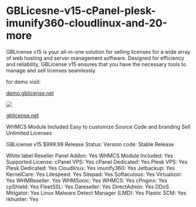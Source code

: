 # GBLicesne-v15-cPanel-plesk-imunify360-cloudlinux-and-20-more
GBLicense v15 is your all-in-one solution for selling licenses for a wide array of web hosting and server management software. Designed for efficiency and reliability, GBLicense v15 ensures that you have the necessary tools to manage and sell licenses seamlessly.

for demo visit:

<a href="https://demo.gblicense.net ">demo.gblicense.net <a/>

<img src="https://gblicense.net/wp-content/uploads/2024/06/gblicense-v15-download-Cloudlinux-cPanel-VPS-cPanel-Dedicated-imunify360-Jetbackup-KernelCare-Litespeed-plesk.jpg">

<a href="https://gblicense.net ">gblicense.net <a/>

WHMCS Module Included
Easy to customize Source Code and branding
Sell Unlimited Licenses

GBLicense v15
$999.99
Release Status:
Version code:
Stable Release

White label Reseller Panel Addon:
Yes
WHMCS Module Included:
Yes
Supported License:
cPanel VPS:
Yes
cPanel Dedicated:
Yes
Plesk VPS:
Yes
Plesk Dedicated:
Yes
Cloudlinux:
Yes
imunify360:
Yes
Jetbackup:
Yes
KernelCare:
Yes
Litespeed:
Yes
Sitepad:
Yes
Softaculous:
Yes
Virtualizor:
Yes
WHMReseller:
Yes
WHMSonic:
Yes
WHMCS:
Yes
cPnginx:
Yes
cpShield:
Yes
FleetSSL:
Yes
Dareseller:
Yes
DirectAdmin:
Yes
DDoS Mitigator:
Yes
Linux Malware Detect Manager (LMD):
Yes
Plastic SCM:
Yes
rkhunter:
Yes
